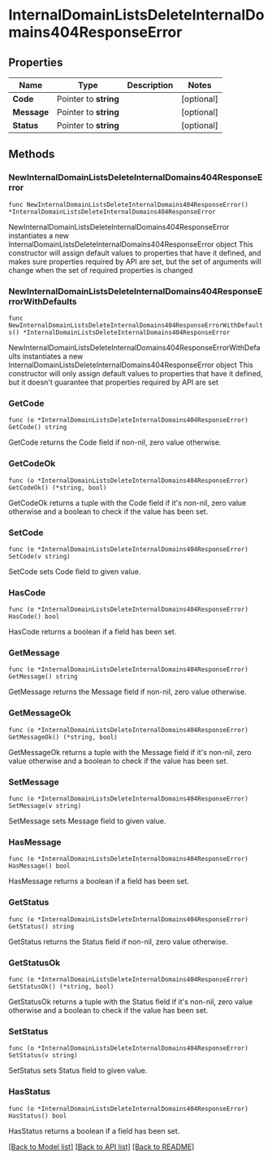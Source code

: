 # InternalDomainListsDeleteInternalDomains404ResponseError

## Properties

Name | Type | Description | Notes
------------ | ------------- | ------------- | -------------
**Code** | Pointer to **string** |  | [optional] 
**Message** | Pointer to **string** |  | [optional] 
**Status** | Pointer to **string** |  | [optional] 

## Methods

### NewInternalDomainListsDeleteInternalDomains404ResponseError

`func NewInternalDomainListsDeleteInternalDomains404ResponseError() *InternalDomainListsDeleteInternalDomains404ResponseError`

NewInternalDomainListsDeleteInternalDomains404ResponseError instantiates a new InternalDomainListsDeleteInternalDomains404ResponseError object
This constructor will assign default values to properties that have it defined,
and makes sure properties required by API are set, but the set of arguments
will change when the set of required properties is changed

### NewInternalDomainListsDeleteInternalDomains404ResponseErrorWithDefaults

`func NewInternalDomainListsDeleteInternalDomains404ResponseErrorWithDefaults() *InternalDomainListsDeleteInternalDomains404ResponseError`

NewInternalDomainListsDeleteInternalDomains404ResponseErrorWithDefaults instantiates a new InternalDomainListsDeleteInternalDomains404ResponseError object
This constructor will only assign default values to properties that have it defined,
but it doesn't guarantee that properties required by API are set

### GetCode

`func (o *InternalDomainListsDeleteInternalDomains404ResponseError) GetCode() string`

GetCode returns the Code field if non-nil, zero value otherwise.

### GetCodeOk

`func (o *InternalDomainListsDeleteInternalDomains404ResponseError) GetCodeOk() (*string, bool)`

GetCodeOk returns a tuple with the Code field if it's non-nil, zero value otherwise
and a boolean to check if the value has been set.

### SetCode

`func (o *InternalDomainListsDeleteInternalDomains404ResponseError) SetCode(v string)`

SetCode sets Code field to given value.

### HasCode

`func (o *InternalDomainListsDeleteInternalDomains404ResponseError) HasCode() bool`

HasCode returns a boolean if a field has been set.

### GetMessage

`func (o *InternalDomainListsDeleteInternalDomains404ResponseError) GetMessage() string`

GetMessage returns the Message field if non-nil, zero value otherwise.

### GetMessageOk

`func (o *InternalDomainListsDeleteInternalDomains404ResponseError) GetMessageOk() (*string, bool)`

GetMessageOk returns a tuple with the Message field if it's non-nil, zero value otherwise
and a boolean to check if the value has been set.

### SetMessage

`func (o *InternalDomainListsDeleteInternalDomains404ResponseError) SetMessage(v string)`

SetMessage sets Message field to given value.

### HasMessage

`func (o *InternalDomainListsDeleteInternalDomains404ResponseError) HasMessage() bool`

HasMessage returns a boolean if a field has been set.

### GetStatus

`func (o *InternalDomainListsDeleteInternalDomains404ResponseError) GetStatus() string`

GetStatus returns the Status field if non-nil, zero value otherwise.

### GetStatusOk

`func (o *InternalDomainListsDeleteInternalDomains404ResponseError) GetStatusOk() (*string, bool)`

GetStatusOk returns a tuple with the Status field if it's non-nil, zero value otherwise
and a boolean to check if the value has been set.

### SetStatus

`func (o *InternalDomainListsDeleteInternalDomains404ResponseError) SetStatus(v string)`

SetStatus sets Status field to given value.

### HasStatus

`func (o *InternalDomainListsDeleteInternalDomains404ResponseError) HasStatus() bool`

HasStatus returns a boolean if a field has been set.


[[Back to Model list]](../README.md#documentation-for-models) [[Back to API list]](../README.md#documentation-for-api-endpoints) [[Back to README]](../README.md)


